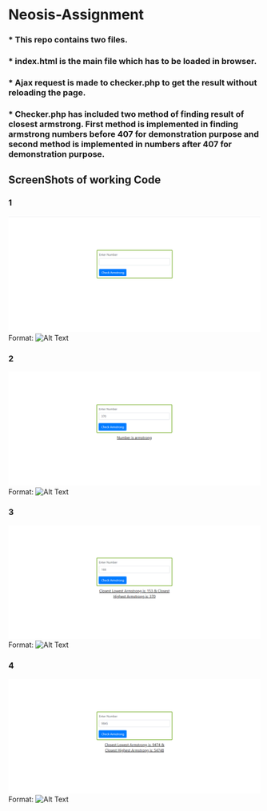 # Neosis-Assignment
### * This repo contains two files.
### * index.html is the main file which has to be loaded in browser.
### * Ajax request is made to checker.php to get the result without reloading the page.
### * Checker.php has included two method of finding result of closest armstrong. First method is implemented in finding armstrong numbers before 407 for demonstration purpose and second method is implemented in numbers after 407 for demonstration purpose.
## ScreenShots of working Code
### 1
![Screenshot](/images/ss1.PNG)
Format: ![Alt Text](url)

### 2
![Screenshot](/images/ss2.PNG)
Format: ![Alt Text](url)

### 3
![Screenshot](/images/ss3.PNG)
Format: ![Alt Text](url)


### 4
![Screenshot](/images/ss4.PNG)
Format: ![Alt Text](url)

